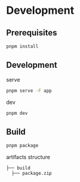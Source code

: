 # Development

## Prerequisites

```bash
pnpm install
```

## Development

serve

```bash
pnpm serve -F app
```

dev

```bash
pnpm dev
```

## Build

```bash
pnpm package
```

artifacts structure

```
├── build
  ├── package.zip
```